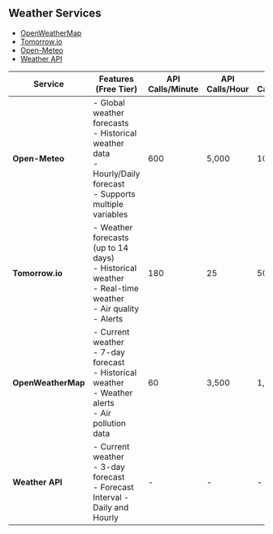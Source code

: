 ## Weather Services
- [OpenWeatherMap](https://openweathermap.org/api)
- [Tomorrow.io](https://www.tomorrow.io/weather-api/)
- [Open-Meteo](https://open-meteo.com/en/features)
- [Weather API](https://www.weatherapi.com/docs/)


| Service            | Features (Free Tier)                                                                                                | API Calls/Minute | API Calls/Hour | API Calls/Day | API Calls/Month | Notes                                              |
|--------------------|---------------------------------------------------------------------------------------------------------------------|------------------|----------------|---------------|-----------------|----------------------------------------------------|
| **Open-Meteo**     | - Global weather forecasts<br>- Historical weather data<br>- Hourly/Daily forecast<br>- Supports multiple variables | 600              | 5,000          | 10,000        | ~300,000        | No API key required; open and free service         |
| **Tomorrow.io**    | - Weather forecasts (up to 14 days)<br>- Historical weather<br>- Real-time weather<br>- Air quality<br>- Alerts     | 180              | 25             | 500           | ~15,000         | API key required; account needed                   |
| **OpenWeatherMap** | - Current weather<br>- 7-day forecast<br>- Historical weather<br>- Weather alerts<br>- Air pollution data           | 60               | 3,500          | 1,000         | ~30,000         | API key required; Account and credit card required |
| **Weather API**    | - Current weather<br>- 3-day forecast<br>- Forecast Interval - Daily and Hourly                                     | -                | -              | -             | 1 Million       | API key required; Free account needed              |

